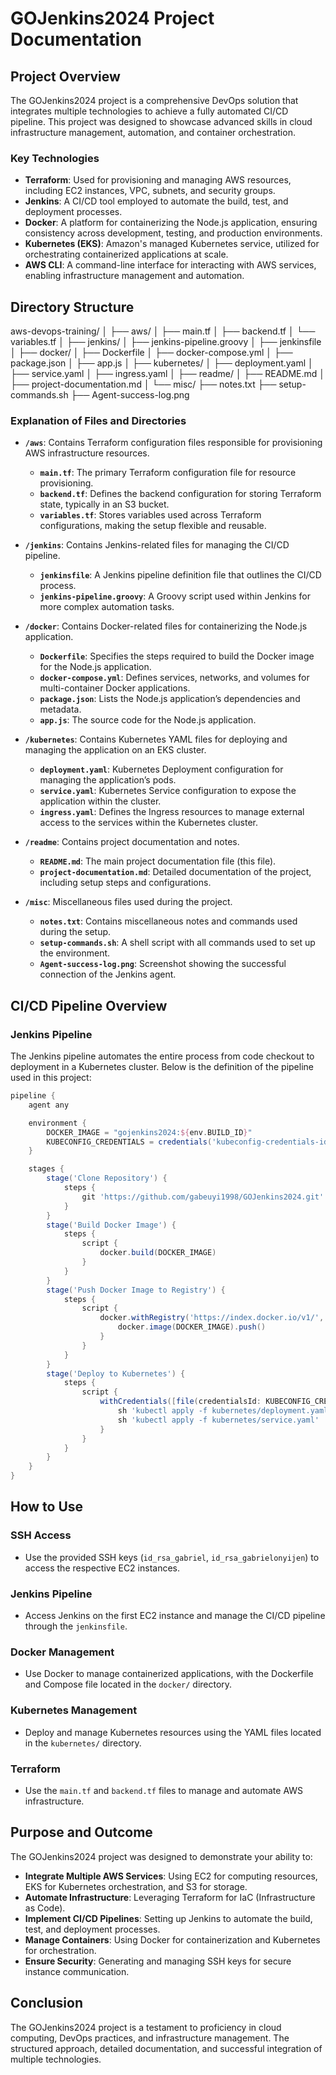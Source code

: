 # GOJenkins2024 Project Documentation

## Project Overview

The GOJenkins2024 project is a comprehensive DevOps solution that integrates multiple technologies to achieve a fully automated CI/CD pipeline. This project was designed to showcase advanced skills in cloud infrastructure management, automation, and container orchestration.

### Key Technologies

- **Terraform**: Used for provisioning and managing AWS resources, including EC2 instances, VPC, subnets, and security groups.
- **Jenkins**: A CI/CD tool employed to automate the build, test, and deployment processes.
- **Docker**: A platform for containerizing the Node.js application, ensuring consistency across development, testing, and production environments.
- **Kubernetes (EKS)**: Amazon's managed Kubernetes service, utilized for orchestrating containerized applications at scale.
- **AWS CLI**: A command-line interface for interacting with AWS services, enabling infrastructure management and automation.

## Directory Structure


aws-devops-training/
│
├── aws/
│   ├── main.tf
│   ├── backend.tf
│   └── variables.tf
│
├── jenkins/
│   ├── jenkins-pipeline.groovy
│   ├── jenkinsfile
│
├── docker/
│   ├── Dockerfile
│   ├── docker-compose.yml
│   ├── package.json
│   ├── app.js
│
├── kubernetes/
│   ├── deployment.yaml
│   ├── service.yaml
│   ├── ingress.yaml
│
├── readme/
│   ├── README.md
│   ├── project-documentation.md
│
└── misc/
    ├── notes.txt
    ├── setup-commands.sh
    ├── Agent-success-log.png


### Explanation of Files and Directories

- **`/aws`**: Contains Terraform configuration files responsible for provisioning AWS infrastructure resources.
  - **`main.tf`**: The primary Terraform configuration file for resource provisioning.
  - **`backend.tf`**: Defines the backend configuration for storing Terraform state, typically in an S3 bucket.
  - **`variables.tf`**: Stores variables used across Terraform configurations, making the setup flexible and reusable.

- **`/jenkins`**: Contains Jenkins-related files for managing the CI/CD pipeline.
  - **`jenkinsfile`**: A Jenkins pipeline definition file that outlines the CI/CD process.
  - **`jenkins-pipeline.groovy`**: A Groovy script used within Jenkins for more complex automation tasks.

- **`/docker`**: Contains Docker-related files for containerizing the Node.js application.
  - **`Dockerfile`**: Specifies the steps required to build the Docker image for the Node.js application.
  - **`docker-compose.yml`**: Defines services, networks, and volumes for multi-container Docker applications.
  - **`package.json`**: Lists the Node.js application’s dependencies and metadata.
  - **`app.js`**: The source code for the Node.js application.

- **`/kubernetes`**: Contains Kubernetes YAML files for deploying and managing the application on an EKS cluster.
  - **`deployment.yaml`**: Kubernetes Deployment configuration for managing the application’s pods.
  - **`service.yaml`**: Kubernetes Service configuration to expose the application within the cluster.
  - **`ingress.yaml`**: Defines the Ingress resources to manage external access to the services within the Kubernetes cluster.

- **`/readme`**: Contains project documentation and notes.
  - **`README.md`**: The main project documentation file (this file).
  - **`project-documentation.md`**: Detailed documentation of the project, including setup steps and configurations.

- **`/misc`**: Miscellaneous files used during the project.
  - **`notes.txt`**: Contains miscellaneous notes and commands used during the setup.
  - **`setup-commands.sh`**: A shell script with all commands used to set up the environment.
  - **`Agent-success-log.png`**: Screenshot showing the successful connection of the Jenkins agent.

## CI/CD Pipeline Overview

### Jenkins Pipeline

The Jenkins pipeline automates the entire process from code checkout to deployment in a Kubernetes cluster. Below is the definition of the pipeline used in this project:

```groovy
pipeline {
    agent any

    environment {
        DOCKER_IMAGE = "gojenkins2024:${env.BUILD_ID}"
        KUBECONFIG_CREDENTIALS = credentials('kubeconfig-credentials-id')
    }

    stages {
        stage('Clone Repository') {
            steps {
                git 'https://github.com/gabeuyi1998/GOJenkins2024.git'
            }
        }
        stage('Build Docker Image') {
            steps {
                script {
                    docker.build(DOCKER_IMAGE)
                }
            }
        }
        stage('Push Docker Image to Registry') {
            steps {
                script {
                    docker.withRegistry('https://index.docker.io/v1/', 'dockerhub-credentials-id') {
                        docker.image(DOCKER_IMAGE).push()
                    }
                }
            }
        }
        stage('Deploy to Kubernetes') {
            steps {
                script {
                    withCredentials([file(credentialsId: KUBECONFIG_CREDENTIALS, variable: 'KUBECONFIG')]) {
                        sh 'kubectl apply -f kubernetes/deployment.yaml'
                        sh 'kubectl apply -f kubernetes/service.yaml'
                    }
                }
            }
        }
    }
}
```

## How to Use

### SSH Access

- Use the provided SSH keys (`id_rsa_gabriel`, `id_rsa_gabrielonyijen`) to access the respective EC2 instances.

### Jenkins Pipeline

- Access Jenkins on the first EC2 instance and manage the CI/CD pipeline through the `jenkinsfile`.

### Docker Management

- Use Docker to manage containerized applications, with the Dockerfile and Compose file located in the `docker/` directory.

### Kubernetes Management

- Deploy and manage Kubernetes resources using the YAML files located in the `kubernetes/` directory.

### Terraform

- Use the `main.tf` and `backend.tf` files to manage and automate AWS infrastructure.

## Purpose and Outcome

The GOJenkins2024 project was designed to demonstrate your ability to:

- **Integrate Multiple AWS Services**: Using EC2 for computing resources, EKS for Kubernetes orchestration, and S3 for storage.
- **Automate Infrastructure**: Leveraging Terraform for IaC (Infrastructure as Code).
- **Implement CI/CD Pipelines**: Setting up Jenkins to automate the build, test, and deployment processes.
- **Manage Containers**: Using Docker for containerization and Kubernetes for orchestration.
- **Ensure Security**: Generating and managing SSH keys for secure instance communication.

## Conclusion

The GOJenkins2024 project is a testament to proficiency in cloud computing, DevOps practices, and infrastructure management. The structured approach, detailed documentation, and successful integration of multiple technologies.

